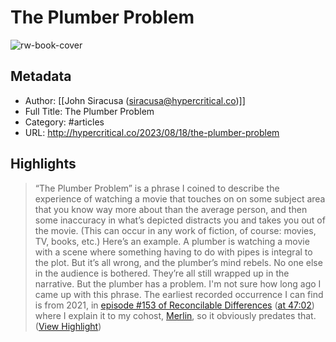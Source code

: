 # The Plumber Problem

![rw-book-cover](https://hypercritical.co/images/tiny-mac-192.png)

## Metadata
- Author: [[John Siracusa (siracusa@hypercritical.co)]]
- Full Title: The Plumber Problem
- Category: #articles
- URL: http://hypercritical.co/2023/08/18/the-plumber-problem

## Highlights

> “The Plumber Problem” is a phrase I coined to describe the experience of watching a movie that touches on on some subject area that you know way more about than the average person, and then some inaccuracy in what’s depicted distracts you and takes you out of the movie. (This can occur in any work of fiction, of course: movies, TV, books, etc.)
>  Here’s an example. A plumber is watching a movie with a scene where something having to do with pipes is integral to the plot. But it’s all wrong, and the plumber’s mind rebels. No one else in the audience is bothered. They’re all still wrapped up in the narrative. But the plumber has a problem.
>  I'm not sure how long ago I came up with this phrase. The earliest recorded occurrence I can find is from 2021, in [episode #153 of Reconcilable Differences](https://www.relay.fm/rd/153) ([at 47:02](https://overcast.fm/+E5IOGS27o/47:02)) where I explain it to my cohost, [Merlin](http://www.merlinmann.com), so it obviously predates that. ([View Highlight](https://read.readwise.io/read/01h8rjkgzfvcqg83dpfv77hcmq))

